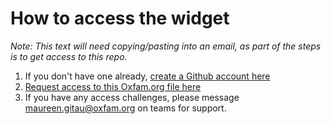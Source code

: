 # How to access the widget

*Note: This text will need copying/pasting into an email, as part of the steps
is to get access to this repo.*

1. If you don't have one already, [create a Github account here](https://github.com/)
2. [Request access to this Oxfam.org file here](https://github.com/OxfamInternational/davos-widget)
3. If you have any access challenges, please message [maureen.gitau@oxfam.org](mailto:maureen.gitau@oxfam.org) on teams for support.
